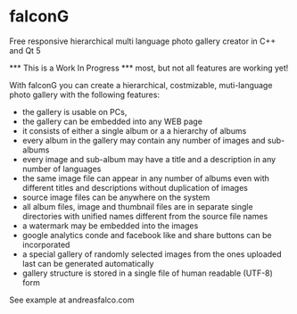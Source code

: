 # falconG
Free responsive hierarchical multi language photo gallery creator in C++ and Qt 5

*** This is a Work In Progress *** most, but not all features are working yet!

With falconG you can create  a hierarchical, costmizable, muti-language 
photo gallery with the following features:
 - the gallery is usable on PCs, 
 - the gallery can be embedded into any WEB page
 - it consists of either a single album or a a hierarchy of albums
 - every album in the gallery may contain any number of images
   and sub-albums
 - every image and sub-album may have a title and a description
   in any number of languages
 - the same image file can appear in any number of albums even with different
   titles and descriptions without duplication of images
 - source image files can be anywhere on the system
 - all album files, image and thumbnail files are in separate single directories
   with unified names different from the source file names
 - a watermark may be embedded into the images
 - google analytics conde and facebook like and share buttons can be incorporated
 - a special gallery of randomly selected images from the ones uploaded last can be
   generated automatically
 - gallery structure is stored in a single file of human readable (UTF-8) form
 
See example at andreasfalco.com
